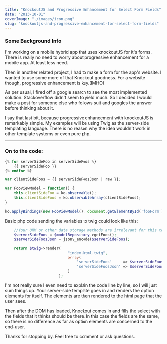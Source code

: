 ```yaml
---
title: "KnockoutJS and Progressive Enhancement for Select Form Fields"
date: "2013-10-01"
coverImage: "./images/icon.png"
slug: "knockoutjs-and-progressive-enhancement-for-select-form-fields"
---
```


### Some Background Info

I'm working on a mobile hybrid app that uses knockoutJS for it's forms. There is really no need to worry about progressive enhancement for a mobile app. At least less need.

Then in another related project, I had to make a form for the app's website. I wanted to use some more of that Knockout goodness. For a website though, progressive enhancement is key.(IMHO)

As per usual, I fired off a google search to see the most implemented solution. Stackoverflow didn't seem to yield much. So I decided I would make a post for someone else who follows suit and googles the answer before thinking about it.

I say that last bit, because progressive enhancement with knockoutJS is remarkably simple. My examples will be using Twig as the server-side templating language. There is no reason why the idea wouldn't work in other template systems or even pure php.

---

### On to the code:

```php
{% for serverSideFoo in serverSideFoos %}
    {{ serverSideFoo }}
{% endfor %}
```

```js
var clientSideFoos = {{ serverSideFoosJson | raw }};

var FooViewModel = function() {
    this.clientSideFoo = ko.observable();
    this.clientSideFoos = ko.observableArray(clientSideFoos);
}

ko.applyBindings(new FooViewModel(), document.getElementById('fooForm'));
```

Basic php code sending the variables to twig could look like this:

```php
    //Your ORM or other data storage methods are irrelevant for this to work.
    $serverSideFoos = $modelRepository->getFoos();
    $serverSideFoosJson = json\_encode($serverSideFoos);

    return $twig->render(
                            "index.html.twig",
                            array(
                                'serverSideFoos'     => $serverSideFoos,
                                'serverSideFoosJson' => $serverSideFoosJson
                            )
                        );
```

I'm not really sure I even need to explain the code line by line, so I will just sum things up. Your server-side template goes in and renders the option elements for itself. The elements are then rendered to the html page that the user sees.

Then after the DOM has loaded, Knockout comes in and fills the select with the fields that it thinks should be there. In this case the fields are the same, so there is no difference as far as option elements are concerned to the end-user.

Thanks for stopping by. Feel free to comment or ask questions.

